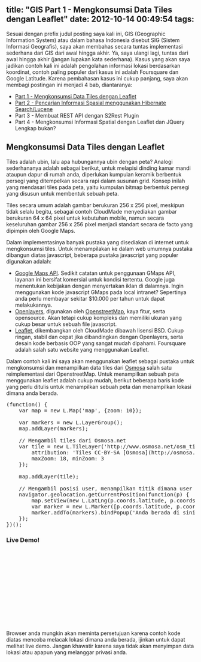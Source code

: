 title: "GIS Part 1 - Mengkonsumsi Data Tiles dengan Leaflet"
date: 2012-10-14 00:49:54
tags:
---

Sesuai dengan prefix judul posting saya kali ini, GIS (Geographic Information System) atau dalam bahasa Indonesia disebut SIG (Sistem Informasi Geografis), saya akan membahas secara tuntas implementasi sederhana dari GIS dari awal hingga akhir. Ya, saya ulangi lagi, tuntas dari awal hingga akhir (jangan lupakan kata sederhana). Kasus yang akan saya jadikan contoh kali ini adalah pengolahan informasi lokasi berdasarkan koordinat, contoh paling populer dari kasus ini adalah Foursquare dan Google Latitude. Karena pembahasan kasus ini cukup panjang, saya akan membagi postingan ini menjadi 4 bab, diantaranya:

*   [Part 1 - Mengkonsumsi Data Tiles dengan Leaflet](http://blogs.mervpolis.com/roller/dwx/entry/gis_part_1_mengkonsumsi_data)
*   [Part 2 - Pencarian Informasi Spasial menggunakan Hibernate Search/Lucene](http://blogs.mervpolis.com/roller/dwx/entry/gis_part_2_pencarian_informasi)
*   Part 3 - Membuat REST API dengan S2Rest Plugin
*   Part 4 - Mengkonsumsi Informasi Spatial dengan Leaflet dan JQuery
Lengkap bukan?

## Mengkonsumsi Data Tiles dengan Leaflet

Tiles adalah ubin, lalu apa hubungannya ubin dengan peta? Analogi sederhananya adalah sebagai berikut, untuk melapisi dinding kamar mandi ataupun dapur di rumah anda, diperlukan kumpulan keramik berbentuk persegi yang ditempelkan secara rapi dalam susunan grid. Konsep inilah yang mendasari tiles pada peta, yaitu kumpulan bitmap berbentuk persegi yang disusun untuk membentuk sebuah peta.

Tiles secara umum adalah gambar berukuran 256 x 256 pixel, meskipun tidak selalu begitu, sebagai contoh CloudMade menyediakan gambar berukuran 64 x 64 pixel untuk kebutuhan mobile, namun secara keseluruhan gambar 256 x 256 pixel menjadi standart secara de facto yang dipimpin oleh Google Maps.

Dalam implementasinya banyak pustaka yang disediakan di internet untuk mengkonsumsi tiles. Untuk menampilakan ke dalam web umumnya pustaka dibangun diatas javascript, beberapa pustaka javascript yang populer digunakan adalah:

*   [Google Maps API](https://developers.google.com/maps/). Sedikit catatan untuk penggunaan GMaps API, layanan ini bersifat komersial untuk kondisi tertentu. Google juga menentukan kebijakan dengan menyertakan iklan di dalamnya. Ingin menggunakan kode javascript GMaps pada local intranet? Sepertinya anda perlu membayar sekitar $10.000 per tahun untuk dapat melakukannya.
*   [Openlayers](http://openlayers.org/), digunakan oleh [OpenstreetMap](http://www.openstreetmap.org/), kaya fitur, serta opensource. Akan tetapi cukup kompleks dan memiliki ukuran yang cukup besar untuk sebuah file javascript.
*   [Leaflet](http://leaflet.cloudmade.com/), dikembangkan oleh CloudMade dibawah lisensi BSD. Cukup ringan, stabil dan cepat jika dibandingkan dengan Openlayers, serta desain kode berbasis OOP yang sangat mudah dipahami. Foursquare adalah salah satu website yang menggunakan Leaflet. 

Dalam contoh kali ini saya akan menggunakan leaflet sebagai pustaka untuk mengkonsumsi dan menampilkan data tiles dari [Osmosa](http://www.osmosa.net/) salah satu reimplementasi dari OpenstreetMap. Untuk menampilkan sebuah peta menggunakan leaflet adalah cukup mudah, berikut beberapa baris kode yang perlu ditulis untuk menampilkan sebuah peta dan menampilkan lokasi dimana anda berada.

 <pre class="brush: javascript">
(function() {
	var map = new L.Map('map', {zoom: 10});

	var markers = new L.LayerGroup();
	map.addLayer(markers);

	// Mengambil tiles dari Osmosa.net
	var tile = new L.TileLayer('http://www.osmosa.net/osm_tiles3/{z}/{x}/{y}.png', {
		attribution: 'Tiles CC-BY-SA [Osmosa](http://osmosa.net/), data &copy; [OpenStreetMap](http://openstreetmap.org/) contributors.',
		maxZoom: 18, minZoom: 3
	});

	map.addLayer(tile);

	// Mengambil posisi user, menampilkan titik dimana user berada
	navigator.geolocation.getCurrentPosition(function(p) {
		map.setView(new L.LatLng(p.coords.latitude, p.coords.longitude), 13);
		var marker = new L.Marker([p.coords.latitude, p.coords.longitude]);
		marker.addTo(markers).bindPopup('Anda berada di sini!').openPopup();
	});
})();
</pre>

### Live Demo!

<link rel="stylesheet" href="http://cdn.leafletjs.com/leaflet-0.4.4/leaflet.css" />
<!--[if lte IE 8]>
    <link rel="stylesheet" href="http://cdn.leafletjs.com/leaflet-0.4.4/leaflet.ie.css" />
<![endif]-->

<script type="text/javascript" src="http://cdn.leafletjs.com/leaflet-0.4.4/leaflet.js"></script>
<div class="well" style="min-height: 200px;" id="map"></div>

Browser anda mungkin akan meminta persetujuan karena contoh kode diatas mencoba melacak lokasi dimana anda berada, ijinkan untuk dapat melihat live demo. Jangan khawatir karena saya tidak akan menyimpan data lokasi atau apapun yang melanggar privasi anda.

<script type="text/javascript">
(function() {
	var map = new L.Map('map', {zoom: 10});

	var markers = new L.LayerGroup();
	map.addLayer(markers);

//'http://www.osmosa.net/osm_tiles3/{z}/{x}/{y}.png'
	var tile = new L.TileLayer('http://tile.openstreetmap.org/{z}/{x}/{y}.png', {
		attribution: 'Tiles CC-BY-SA [Osmosa](http://osmosa.net/), data &copy; [OpenStreetMap](http://openstreetmap.org/) contributors.',
		maxZoom: 18, minZoom: 3
	});

	map.addLayer(tile);

	navigator.geolocation.getCurrentPosition(function(p) {
		map.setView(new L.LatLng(p.coords.latitude, p.coords.longitude), 13);
		var marker = new L.Marker([p.coords.latitude, p.coords.longitude]);
		marker.addTo(markers).bindPopup('Anda berada di sini!').openPopup();
	});
})();
</script>